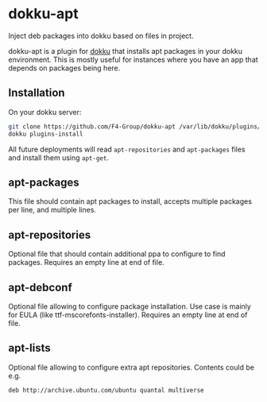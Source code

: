 dokku-apt
=========

Inject deb packages into dokku based on files in project.

dokku-apt is a plugin for [dokku][dokku] that installs apt packages in your dokku environment.
This is mostly useful for instances where you have an app that depends on packages being here.

## Installation

On your dokku server:
```sh
git clone https://github.com/F4-Group/dokku-apt /var/lib/dokku/plugins/dokku-apt
dokku plugins-install
```

All future deployments will read `apt-repositories` and `apt-packages` files and install them using `apt-get`.

## apt-packages
This file should contain apt packages to install, accepts multiple packages per line, and multiple lines.

## apt-repositories
Optional file that should contain additional ppa to configure to find packages.
Requires an empty line at end of file.

## apt-debconf
Optional file allowing to configure package installation. Use case is mainly for EULA (like ttf-mscorefonts-installer).
Requires an empty line at end of file.

## apt-lists
Optional file allowing to configure extra apt repositories. Contents could be e.g.
```
deb http://archive.ubuntu.com/ubuntu quantal multiverse
```


[dokku]: https://github.com/progrium/dokku
